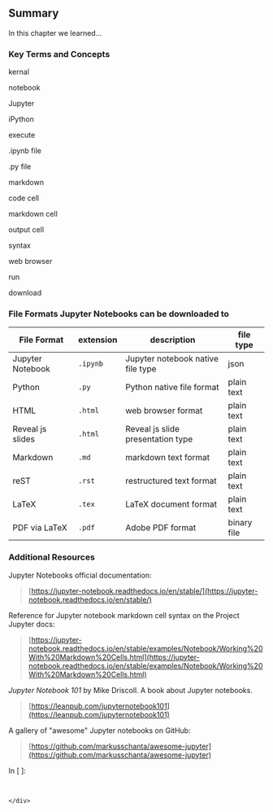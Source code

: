 
## Summary
In this chapter we learned...
### Key Terms and Concepts
kernal

notebook

Jupyter

iPython

execute

.ipynb file

.py file

markdown

code cell

markdown cell

output cell

syntax

web browser

run

download

### File Formats Jupyter Notebooks can be downloaded to

| File Format | extension | description | file type |
| --- | --- | --- | --- |
| Jupyter Notebook | ```.ipynb``` | Jupyter notebook native file type | json |
| Python | ```.py``` | Python native file format | plain text |
| HTML | ```.html``` | web browser format | plain text |
| Reveal js slides | ```.html``` | Reveal js slide presentation type | plain text |
| Markdown | ```.md``` | markdown text format | plain text |
| reST | ```.rst``` | restructured text format | plain text |
| LaTeX | ```.tex``` | LaTeX document format | plain text |
| PDF via LaTeX | ```.pdf``` | Adobe PDF format | binary file |
### Additional Resources
Jupyter Notebooks official documentation: 

 > [https://jupyter-notebook.readthedocs.io/en/stable/](https://jupyter-notebook.readthedocs.io/en/stable/)

Reference for Jupyter notebook markdown cell syntax on the Project Jupyter docs:

 > [https://jupyter-notebook.readthedocs.io/en/stable/examples/Notebook/Working%20With%20Markdown%20Cells.html](https://jupyter-notebook.readthedocs.io/en/stable/examples/Notebook/Working%20With%20Markdown%20Cells.html)

_Jupyter Notebook 101_ by Mike Driscoll. A book about Jupyter notebooks.

 > [https://leanpub.com/jupyternotebook101](https://leanpub.com/jupyternotebook101)

A gallery of "awesome" Jupyter notebooks on GitHub:

 > [https://github.com/markusschanta/awesome-jupyter](https://github.com/markusschanta/awesome-jupyter)
<div class="cell border-box-sizing code_cell rendered">
<div class="input">
<div class="prompt input_prompt">In&nbsp;[&nbsp;]:</div>
<div class="inner_cell">
    <div class="input_area">
<div class=" highlight hl-ipython3"><pre><span></span> 
</pre></div>

    </div>
</div>
</div>

</div>
 


